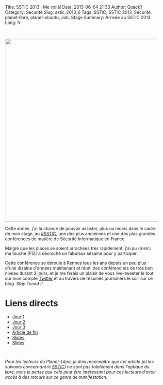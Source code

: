 Title: SSTIC 2013 : Me voilà!
Date: 2013-06-04 21:33
Author: Quack1
Category: Securité
Slug: sstic_2013_0
Tags: SSTIC, SSTIC 2013, Sécurité, planet-libre, planet-ubuntu, Job, Stage
Summary: Arrivée au SSTIC 2013
Lang: fr

&nbsp;
<div align=center><img src="static/upload/sstic_0.png" align=center width="600"/></div>

Cette année, j'ai la chance de pouvoir assister, plus ou moins dans le cadre de mon stage, au [#SSTIC](https://www.sstic.org), une des plus anciennes et une des plus grandes conférences de matière de Sécurité Informatique en France.

Malgré que les places se soient arrachées très rapidement, j'ai pu (merci ma touche [F5]) a décroché un fabuleux sésame pour y participer.

Cette conférence se déroule à Rennes tous les ans depuis un peu plus d'une dizaine d'années maintenant et réuni des conférenciers de très bon niveau durant 3 jours, et je me ferais un plaisir de vous live-tweeter le tout sur mon compte [Twitter](https://twitter.com/_Quack1) et au travers de résumés journaliers le soir sur ce blog. _Stay Tuned !!_

# Liens directs

- [Jour 1](/sstic_2013_1.html)
- [Jour 2](/sstic_2013_2.html)
- [Jour 3](/sstic_2013_3.html)
- [Article de fin](/sstic_2013_fin.html)
- [Slides](/sstic_2013_slides.html)
- [Slides](/sstic_2013_slides.html)

&nbsp;

_Pour les lecteurs du Planet-Libre, je dois reconnaitre que cet article (et les suivants concernant le [SSTIC](/tag/SSTIC.html)) ne sont pas totalement dans l'optique du libre, mais je pense que cela peut être intéressant pour ces lecteurs d'avoir accès à des retours sur ce genre de manifestation._